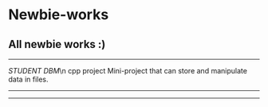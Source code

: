 # Newbie-works
All newbie works :)
---------------------------------------------------
---------------------------------------------------

*STUDENT DBM*\n
cpp project
Mini-project that can store and manipulate data in files.

-----------------------------------------------------
-----------------------------------------------------
